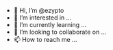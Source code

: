 - 👋 Hi, I’m @ezypto
- 👀 I’m interested in ...
- 🌱 I’m currently learning ...
- 💞️ I’m looking to collaborate on ...
- 📫 How to reach me ...

<!---
ezypto/ezypto is a ✨ special ✨ repository because its `README.md` (this file) appears on your GitHub profile.
You can click the Preview link to take a look at your changes.
--->
